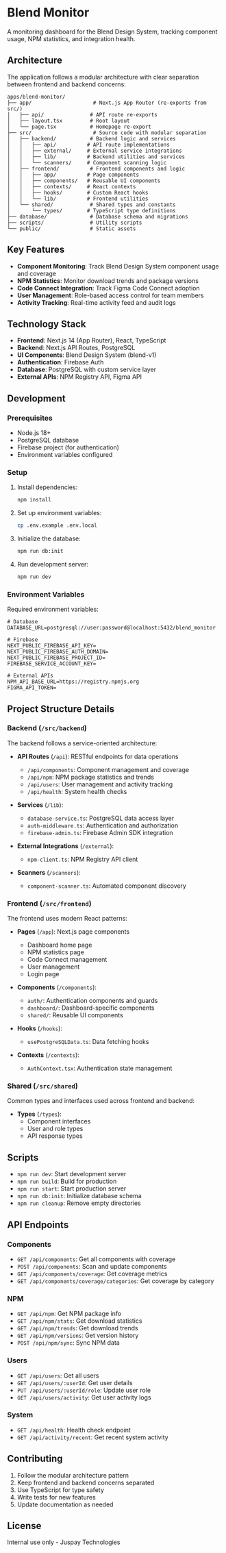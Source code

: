 # Blend Monitor

A monitoring dashboard for the Blend Design System, tracking component usage, NPM statistics, and integration health.

## Architecture

The application follows a modular architecture with clear separation between frontend and backend concerns:

```
apps/blend-monitor/
├── app/                    # Next.js App Router (re-exports from src/)
│   ├── api/               # API route re-exports
│   ├── layout.tsx         # Root layout
│   └── page.tsx           # Homepage re-export
├── src/                    # Source code with modular separation
│   ├── backend/           # Backend logic and services
│   │   ├── api/          # API route implementations
│   │   ├── external/     # External service integrations
│   │   ├── lib/          # Backend utilities and services
│   │   └── scanners/     # Component scanning logic
│   ├── frontend/          # Frontend components and logic
│   │   ├── app/          # Page components
│   │   ├── components/   # Reusable UI components
│   │   ├── contexts/     # React contexts
│   │   ├── hooks/        # Custom React hooks
│   │   └── lib/          # Frontend utilities
│   └── shared/            # Shared types and constants
│       └── types/        # TypeScript type definitions
├── database/              # Database schema and migrations
├── scripts/               # Utility scripts
└── public/                # Static assets
```

## Key Features

- **Component Monitoring**: Track Blend Design System component usage and coverage
- **NPM Statistics**: Monitor download trends and package versions
- **Code Connect Integration**: Track Figma Code Connect adoption
- **User Management**: Role-based access control for team members
- **Activity Tracking**: Real-time activity feed and audit logs

## Technology Stack

- **Frontend**: Next.js 14 (App Router), React, TypeScript
- **Backend**: Next.js API Routes, PostgreSQL
- **UI Components**: Blend Design System (blend-v1)
- **Authentication**: Firebase Auth
- **Database**: PostgreSQL with custom service layer
- **External APIs**: NPM Registry API, Figma API

## Development

### Prerequisites

- Node.js 18+
- PostgreSQL database
- Firebase project (for authentication)
- Environment variables configured

### Setup

1. Install dependencies:

    ```bash
    npm install
    ```

2. Set up environment variables:

    ```bash
    cp .env.example .env.local
    ```

3. Initialize the database:

    ```bash
    npm run db:init
    ```

4. Run development server:
    ```bash
    npm run dev
    ```

### Environment Variables

Required environment variables:

```env
# Database
DATABASE_URL=postgresql://user:password@localhost:5432/blend_monitor

# Firebase
NEXT_PUBLIC_FIREBASE_API_KEY=
NEXT_PUBLIC_FIREBASE_AUTH_DOMAIN=
NEXT_PUBLIC_FIREBASE_PROJECT_ID=
FIREBASE_SERVICE_ACCOUNT_KEY=

# External APIs
NPM_API_BASE_URL=https://registry.npmjs.org
FIGMA_API_TOKEN=
```

## Project Structure Details

### Backend (`/src/backend`)

The backend follows a service-oriented architecture:

- **API Routes** (`/api`): RESTful endpoints for data operations
    - `/api/components`: Component management and coverage
    - `/api/npm`: NPM package statistics and trends
    - `/api/users`: User management and activity tracking
    - `/api/health`: System health checks

- **Services** (`/lib`):
    - `database-service.ts`: PostgreSQL data access layer
    - `auth-middleware.ts`: Authentication and authorization
    - `firebase-admin.ts`: Firebase Admin SDK integration

- **External Integrations** (`/external`):
    - `npm-client.ts`: NPM Registry API client

- **Scanners** (`/scanners`):
    - `component-scanner.ts`: Automated component discovery

### Frontend (`/src/frontend`)

The frontend uses modern React patterns:

- **Pages** (`/app`): Next.js page components
    - Dashboard home page
    - NPM statistics page
    - Code Connect management
    - User management
    - Login page

- **Components** (`/components`):
    - `auth/`: Authentication components and guards
    - `dashboard/`: Dashboard-specific components
    - `shared/`: Reusable UI components

- **Hooks** (`/hooks`):
    - `usePostgreSQLData.ts`: Data fetching hooks

- **Contexts** (`/contexts`):
    - `AuthContext.tsx`: Authentication state management

### Shared (`/src/shared`)

Common types and interfaces used across frontend and backend:

- **Types** (`/types`):
    - Component interfaces
    - User and role types
    - API response types

## Scripts

- `npm run dev`: Start development server
- `npm run build`: Build for production
- `npm run start`: Start production server
- `npm run db:init`: Initialize database schema
- `npm run cleanup`: Remove empty directories

## API Endpoints

### Components

- `GET /api/components`: Get all components with coverage
- `POST /api/components`: Scan and update components
- `GET /api/components/coverage`: Get coverage metrics
- `GET /api/components/coverage/categories`: Get coverage by category

### NPM

- `GET /api/npm`: Get NPM package info
- `GET /api/npm/stats`: Get download statistics
- `GET /api/npm/trends`: Get download trends
- `GET /api/npm/versions`: Get version history
- `POST /api/npm/sync`: Sync NPM data

### Users

- `GET /api/users`: Get all users
- `GET /api/users/:userId`: Get user details
- `PUT /api/users/:userId/role`: Update user role
- `GET /api/users/activity`: Get user activity logs

### System

- `GET /api/health`: Health check endpoint
- `GET /api/activity/recent`: Get recent system activity

## Contributing

1. Follow the modular architecture pattern
2. Keep frontend and backend concerns separated
3. Use TypeScript for type safety
4. Write tests for new features
5. Update documentation as needed

## License

Internal use only - Juspay Technologies
